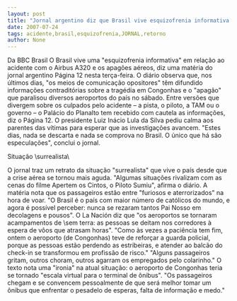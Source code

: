 ```yaml
---
layout: post
title: "Jornal argentino diz que Brasil vive esquizofrenia informativa em torno de acidente"
date: 2007-07-24
tags: acidente,brasil,esquizofrenia,JORNAL,retorno
author: None
---
```

Da BBC Brasil 
O Brasil vive uma &quot;esquizofrenia informativa&quot; em rela&ccedil;&atilde;o ao acidente com o Airbus A320 e os apag&otilde;es a&eacute;reos, diz uma mat&eacute;ria do jornal argentino P&aacute;gina 12 nesta ter&ccedil;a-feira.
O di&aacute;rio observa que, nos &uacute;ltimos dias, &quot;os meios de comunica&ccedil;&atilde;o opositores&quot; t&ecirc;m difundido informa&ccedil;&otilde;es contradit&oacute;rias sobre a trag&eacute;dia em Congonhas e o &quot;apag&atilde;o&quot; que paralisou diversos aeroportos do pa&iacute;s no s&aacute;bado.
Entre vers&otilde;es que divergem sobre os culpados pelo acidente &ndash; a pista, o piloto, a TAM ou o governo &ndash; o Pal&aacute;cio do Planalto tem recebido com cautela as informa&ccedil;&otilde;es, diz o P&aacute;gina 12.
O presidente Luiz In&aacute;cio Lula da Silva pediu calma aos parentes das v&iacute;timas para esperar que as investiga&ccedil;&otilde;es avancem. &quot;Estes dias, nada se descarta e nada se comprova no Brasil. O &uacute;nico que h&aacute; s&atilde;o especula&ccedil;&otilde;es&quot;, conclui o jornal.

Situa&ccedil;&atilde;o \surrealista\

O jornal traz um retrato da situa&ccedil;&atilde;o &quot;surrealista&quot; que vive o pa&iacute;s desde que a crise a&eacute;rea se tornou mais aguda. &quot;Algumas situa&ccedil;&otilde;es rivalizam com as cenas do filme Apertem os Cintos, o Piloto Sumiu&quot;, afirma o di&aacute;rio.
A mat&eacute;ria nota que os passageiros est&atilde;o entre &quot;furiosos e aterrorizados&quot; na hora de voar. &quot;O Brasil &eacute; o pa&iacute;s com maior n&uacute;mero de cat&oacute;licos do mundo, e agora &eacute; poss&iacute;vel perceber: nunca se rezaram tantos Pai Nosso em decolagens e pousos&quot;.
O La Naci&oacute;n diz que &quot;os aeroportos se tornaram acampamentos de \sem terra\: as pessoas se deitam nos corredores &agrave; espera de v&ocirc;os que atrasam horas&quot;.
&quot;Como &agrave;s vezes a paci&ecirc;ncia tem fim, ontem o aeroporto (de Congonhas) teve de refor&ccedil;ar a guarda policial, porque as pessoas est&atilde;o perdendo as estribeiras, e atender ao balc&atilde;o do check-in se transformou em profiss&atilde;o de risco.&quot;
&quot;Alguns passageiros gritam, outros choram, outros agarram os empregados pelo colarinho.&quot;
O texto nota uma &quot;ironia&quot; na atual situa&ccedil;&atilde;o: o aeroporto de Congonhas teria se tornado &quot;escala virtual para o terminal de &ocirc;nibus&quot;.
&quot;Os passageiros chegam e se convencem pessoalmente de que ser&aacute; melhor tomar um &ocirc;nibus que enfrentar o pesadelo de esperas, falta de informa&ccedil;&atilde;o e medo.&quot; 